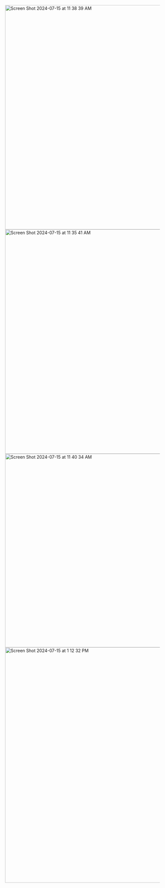 <img width="730" alt="Screen Shot 2024-07-15 at 11 38 39 AM" src="https://github.com/user-attachments/assets/5cd2e728-8830-463c-9fe5-5101f8eb70ee">

<img width="730" alt="Screen Shot 2024-07-15 at 11 35 41 AM" src="https://github.com/user-attachments/assets/2db1b7cc-29d6-452d-b0f2-2908274442be">

<img width="630" alt="Screen Shot 2024-07-15 at 11 40 34 AM" src="https://github.com/user-attachments/assets/e0d11e23-5dd5-41bf-8d94-b943f8ea4a0a">

<img width="766" alt="Screen Shot 2024-07-15 at 1 12 32 PM" src="https://github.com/user-attachments/assets/1c773a74-4106-43e5-948a-466efb071daa">




